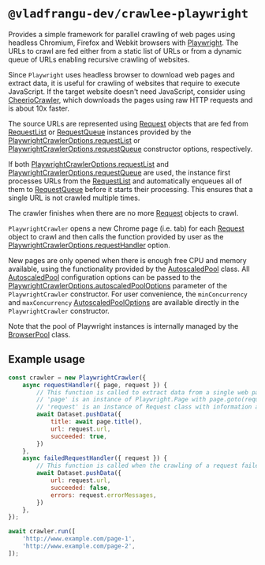 # `@vladfrangu-dev/crawlee-playwright`

Provides a simple framework for parallel crawling of web pages using headless Chromium, Firefox and Webkit browsers with [Playwright](https://github.com/microsoft/playwright). The URLs to crawl are fed either from a static list of URLs or from a dynamic queue of URLs enabling recursive crawling of websites.

Since `Playwright` uses headless browser to download web pages and extract data, it is useful for crawling of websites that require to execute JavaScript. If the target website doesn't need JavaScript, consider using [CheerioCrawler](https://crawlee.dev/api/cheerio-crawler/class/CheerioCrawler), which downloads the pages using raw HTTP requests and is about 10x faster.

The source URLs are represented using [Request](https://crawlee.dev/api/core/class/Request) objects that are fed from [RequestList](https://crawlee.dev/api/core/class/RequestList) or [RequestQueue](https://crawlee.dev/api/core/class/RequestQueue) instances provided by the [PlaywrightCrawlerOptions.requestList](https://crawlee.dev/api/playwright-crawler/interface/PlaywrightCrawlerOptions#requestList) or [PlaywrightCrawlerOptions.requestQueue](https://crawlee.dev/api/playwright-crawler/interface/PlaywrightCrawlerOptions#requestQueue) constructor options, respectively.

If both [PlaywrightCrawlerOptions.requestList](https://crawlee.dev/api/playwright-crawler/interface/PlaywrightCrawlerOptions#requestList) and [PlaywrightCrawlerOptions.requestQueue](https://crawlee.dev/api/playwright-crawler/interface/PlaywrightCrawlerOptions#requestQueue) are used, the instance first processes URLs from the [RequestList](https://crawlee.dev/api/core/class/RequestList) and automatically enqueues all of them to [RequestQueue](https://crawlee.dev/api/core/class/RequestQueue) before it starts their processing. This ensures that a single URL is not crawled multiple times.

The crawler finishes when there are no more [Request](https://crawlee.dev/api/core/class/Request) objects to crawl.

`PlaywrightCrawler` opens a new Chrome page (i.e. tab) for each [Request](https://crawlee.dev/api/core/class/Request) object to crawl and then calls the function provided by user as the [PlaywrightCrawlerOptions.requestHandler](https://crawlee.dev/api/playwright-crawler/interface/PlaywrightCrawlerOptions#requestHandler) option.

New pages are only opened when there is enough free CPU and memory available, using the functionality provided by the [AutoscaledPool](https://crawlee.dev/api/core/class/AutoscaledPool) class. All [AutoscaledPool](https://crawlee.dev/api/core/class/AutoscaledPool) configuration options can be passed to the [PlaywrightCrawlerOptions.autoscaledPoolOptions](https://crawlee.dev/api/playwright-crawler/interface/PlaywrightCrawlerOptions#autoscaledPoolOptions) parameter of the `PlaywrightCrawler` constructor. For user convenience, the `minConcurrency` and `maxConcurrency` [AutoscaledPoolOptions](https://crawlee.dev/api/core/interface/AutoscaledPoolOptions) are available directly in the `PlaywrightCrawler` constructor.

Note that the pool of Playwright instances is internally managed by the [BrowserPool](https://github.com/apify/browser-pool) class.

## Example usage

```javascript
const crawler = new PlaywrightCrawler({
    async requestHandler({ page, request }) {
        // This function is called to extract data from a single web page
        // 'page' is an instance of Playwright.Page with page.goto(request.url) already called
        // 'request' is an instance of Request class with information about the page to load
        await Dataset.pushData({
            title: await page.title(),
            url: request.url,
            succeeded: true,
        })
    },
    async failedRequestHandler({ request }) {
        // This function is called when the crawling of a request failed too many times
        await Dataset.pushData({
            url: request.url,
            succeeded: false,
            errors: request.errorMessages,
        })
    },
});

await crawler.run([
    'http://www.example.com/page-1',
    'http://www.example.com/page-2',
]);
```
